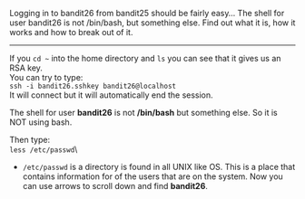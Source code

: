 Logging in to bandit26 from bandit25 should be fairly easy… The shell for user bandit26 is not /bin/bash, but something else. Find out what it is, how it works and how to break out of it.

- - -

If you `cd ~` into the home directory and `ls` you can see that it gives us an RSA key.\
You can try to type:\
`ssh -i bandit26.sshkey bandit26@localhost`\
It will connect but it will automatically end the session.

The shell for user **bandit26** is not **/bin/bash** but something else.  So it is NOT using bash.

Then type:\
`less /etc/passwd`\
- `/etc/passwd` is a directory is found in all UNIX like OS.  This is a place that contains information for of the users that are on the system.
Now you can use arrows to scroll down and find **bandit26**.
